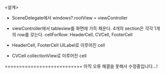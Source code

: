<설계>
- SceneDelegate에서 
windows?.rootView = viewController

- viewController에서
tableview를 화면에 가득 채운다.
4개의 section은 각각 1개의 row를 갖는다.
cellForRow: HeaderCell, CVCell, FooterCell

- HeaderCell, FooterCell
UILabel로 이루어진 cell
- CVCell
collectionView로 이루어진 cell

===========================
아직 오류 해결을 못해서 수정중입니다...!
